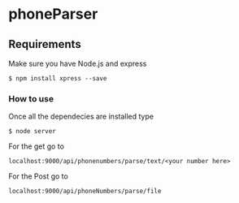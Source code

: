 # phoneParser

## Requirements 

Make sure you have Node.js and express
```
$ npm install xpress --save
```

### How to use

Once all the dependecies are installed type

```
$ node server
```

For the get go to
```
localhost:9000/api/phonenumbers/parse/text/<your number here>
```

For the Post go to
```
localhost:9000/api/phoneNumbers/parse/file
```

